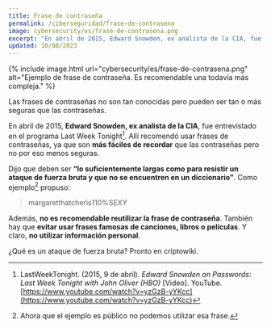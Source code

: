 ```yaml
---
title: Frase de contraseña
permalink: /ciberseguridad/frase-de-contrasena
image: cybersecurity/es/frase-de-contrasena.png
excerpt: "En abril de 2015, Edward Snowden, ex analista de la CIA, fue entrevistado en el programa Last Week Tonight. Allí recomendó usar frases de contraseñas, ya que son más fáciles de recordar que las contraseñas pero no por eso menos seguras."
updated: 10/08/2023
---
```


{% include image.html url="cybersecurity/es/frase-de-contrasena.png" alt="Ejemplo de frase de contraseña. Es recomendable una todavía más compleja." %}

Las frases de contraseñas no son tan conocidas pero pueden ser tan o más seguras que las contraseñas.

En abril de 2015, **Edward Snowden, ex analista de la CIA**, fue entrevistado en el programa Last Week Tonight[^1]. Allí recomendó usar frases de contraseñas, ya que son **más fáciles de recordar** que las contraseñas pero no por eso menos seguras.

Dijo que deben ser **“lo suficientemente largas como para resistir un ataque de fuerza bruta y que no se encuentren en un diccionario”**. Como ejemplo[^2] propuso:

> margaretthatcheris110%SEXY

Además, **no es recomendable reutilizar la frase de contraseña**. También hay que **evitar usar frases famosas de canciones, libros o películas**. Y claro, **no utilizar información personal**.

¿Qué es un ataque de fuerza bruta? Pronto en criptowiki.

[^1]: LastWeekTonight. (2015, 9 de abril). *Edward Snowden on Passwords: Last Week Tonight with John Oliver (HBO)* [Video]. YouTube. [https://www.youtube.com/watch?v=yzGzB-yYKcc](https://www.youtube.com/watch?v=yzGzB-yYKcc)
[^2]: Ahora que el ejemplo es público no podemos utilizar esa frase.